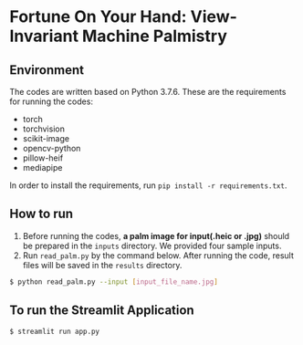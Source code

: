 # Fortune On Your Hand: View-Invariant Machine Palmistry

## Environment
The codes are written based on Python 3.7.6. These are the requirements for running the codes:
- torch
- torchvision
- scikit-image
- opencv-python
- pillow-heif
- mediapipe

In order to install the requirements, run `pip install -r requirements.txt`.

## How to run
1. Before running the codes, **a palm image for input(.heic or .jpg)** should be prepared in the `inputs` directory. We provided four sample inputs.
2. Run `read_palm.py` by the command below. After running the code, result files will be saved in the `results` directory.
```bash
$ python read_palm.py --input [input_file_name.jpg]
```

## To run the Streamlit Application
```bash
$ streamlit run app.py
```